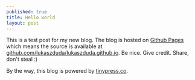 ```yaml
---
published: true
title: Hello world
layout: post
---
```

This is a test post for my new blog. The blog is hosted on [Github Pages](http://pages.github.com/) which means the source is available at [github.com/lukaszduda/lukaszduda.github.io](http://github.com/lukaszduda/lukaszduda.github.io). Be nice. Give credit. Share, don't steal :)

By the way, this blog is powered by [tinypress.co](https://tinypress.co).